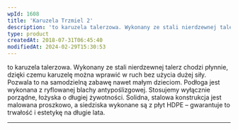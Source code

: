 ```yaml
---
wpId: 1608
title: 'Karuzela Trzmiel 2'
description: 'to karuzela talerzowa. Wykonany ze stali nierdzewnej talerz chodzi płynnie, dzięki czemu karuzelę można wprawić w ruch bez użycia dużej siły. Pozwala to na samodzielną zabawę nawet małym dzieciom. Podłoga jest wykonana z ryflowanej blachy antypoślizgowej. Stosujemy wyłącznie porządne, łożyska o długiej żywotności. Solidna, stalowa konstrukcja jest malowana proszkowo, a siedziska wykonane są z płyt ...'
type: product
createdAt: 2018-07-31T06:45:40
modifiedAt: 2024-02-29T15:30:53
---
```



to karuzela talerzowa. Wykonany ze stali nierdzewnej talerz chodzi płynnie, dzięki czemu karuzelę można wprawić w ruch bez użycia dużej siły. Pozwala to na samodzielną zabawę nawet małym dzieciom. Podłoga jest wykonana z ryflowanej blachy antypoślizgowej. Stosujemy wyłącznie porządne, łożyska o długiej żywotności. Solidna, stalowa konstrukcja jest malowana proszkowo, a siedziska wykonane są z płyt HDPE – gwarantuje to trwałość i estetykę na długie lata.

* * *
